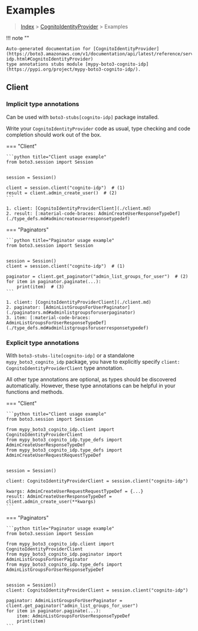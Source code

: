 # Examples

> [Index](../README.md) > [CognitoIdentityProvider](./README.md) > Examples

!!! note ""

    Auto-generated documentation for [CognitoIdentityProvider](https://boto3.amazonaws.com/v1/documentation/api/latest/reference/services/cognito-idp.html#CognitoIdentityProvider)
    type annotations stubs module [mypy-boto3-cognito-idp](https://pypi.org/project/mypy-boto3-cognito-idp/).

## Client

### Implicit type annotations

Can be used with `boto3-stubs[cognito-idp]` package installed.

Write your `CognitoIdentityProvider` code as usual,
type checking and code completion should work out of the box.


=== "Client"

    ```python title="Client usage example"
    from boto3.session import Session


    session = Session()

    client = session.client("cognito-idp")  # (1)
    result = client.admin_create_user()  # (2)
    ```

    1. client: [CognitoIdentityProviderClient](./client.md)
    2. result: [:material-code-braces: AdminCreateUserResponseTypeDef](./type_defs.md#admincreateuserresponsetypedef) 



=== "Paginators"

    ```python title="Paginator usage example"
    from boto3.session import Session


    session = Session()
    client = session.client("cognito-idp")  # (1)

    paginator = client.get_paginator("admin_list_groups_for_user")  # (2)
    for item in paginator.paginate(...):
        print(item)  # (3)
    ```

    1. client: [CognitoIdentityProviderClient](./client.md)
    2. paginator: [AdminListGroupsForUserPaginator](./paginators.md#adminlistgroupsforuserpaginator)
    3. item: [:material-code-braces: AdminListGroupsForUserResponseTypeDef](./type_defs.md#adminlistgroupsforuserresponsetypedef) 




### Explicit type annotations

With `boto3-stubs-lite[cognito-idp]`
or a standalone `mypy_boto3_cognito_idp` package, you have to explicitly specify `client: CognitoIdentityProviderClient` type annotation.

All other type annotations are optional, as types should be discovered automatically.
However, these type annotations can be helpful in your functions and methods.


=== "Client"

    ```python title="Client usage example"
    from boto3.session import Session

    from mypy_boto3_cognito_idp.client import CognitoIdentityProviderClient
    from mypy_boto3_cognito_idp.type_defs import AdminCreateUserResponseTypeDef
    from mypy_boto3_cognito_idp.type_defs import AdminCreateUserRequestRequestTypeDef


    session = Session()

    client: CognitoIdentityProviderClient = session.client("cognito-idp")

    kwargs: AdminCreateUserRequestRequestTypeDef = {...}
    result: AdminCreateUserResponseTypeDef = client.admin_create_user(**kwargs)
    ```



=== "Paginators"

    ```python title="Paginator usage example"
    from boto3.session import Session

    from mypy_boto3_cognito_idp.client import CognitoIdentityProviderClient
    from mypy_boto3_cognito_idp.paginator import AdminListGroupsForUserPaginator
    from mypy_boto3_cognito_idp.type_defs import AdminListGroupsForUserResponseTypeDef


    session = Session()
    client: CognitoIdentityProviderClient = session.client("cognito-idp")

    paginator: AdminListGroupsForUserPaginator = client.get_paginator("admin_list_groups_for_user")
    for item in paginator.paginate(...):
        item: AdminListGroupsForUserResponseTypeDef
        print(item)
    ```




